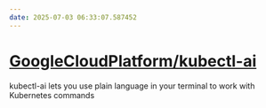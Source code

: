 ```yaml
---
date: 2025-07-03 06:33:07.587452
---
```


# [GoogleCloudPlatform/kubectl-ai](https://github.com/GoogleCloudPlatform/kubectl-ai)

kubectl-ai lets you use plain language in your terminal to work with Kubernetes commands